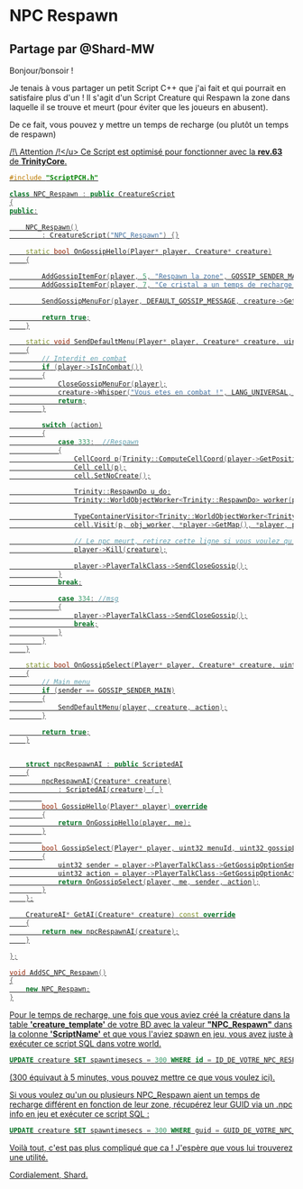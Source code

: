 # NPC Respawn

## Partage par @Shard-MW



Bonjour/bonsoir !  

Je tenais à vous partager un petit Script C++ que j'ai fait et qui pourrait en satisfaire plus d'un ! Il s'agit d'un Script Creature qui Respawn la zone dans laquelle il se trouve et meurt (pour éviter que les joueurs en abusent). 

De ce fait, vous pouvez y mettre un temps de recharge (ou plutôt un temps de respawn)

<u>/!\ Attention /!\</u> Ce Script est optimisé pour fonctionner avec la **rev.63** de **TrinityCore**.



```cpp
#include "ScriptPCH.h"

class NPC_Respawn : public CreatureScript
{
public:

	NPC_Respawn()
		: CreatureScript("NPC_Respawn") {}

	static bool OnGossipHello(Player* player, Creature* creature)
	{

		AddGossipItemFor(player, 5, "Respawn la zone", GOSSIP_SENDER_MAIN, 333);
		AddGossipItemFor(player, 7, "Ce cristal a un temps de recharge de 5 minutes, utilisez le soigneusement.", GOSSIP_SENDER_MAIN, 334);

		SendGossipMenuFor(player, DEFAULT_GOSSIP_MESSAGE, creature->GetGUID());

		return true;
	}

	static void SendDefaultMenu(Player* player, Creature* creature, uint32 action)
	{
		// Interdit en combat
		if (player->IsInCombat())
		{
			CloseGossipMenuFor(player);
			creature->Whisper("Vous etes en combat !", LANG_UNIVERSAL, player, true);
			return;
		}

		switch (action)
		{
			case 333:  //Respawn
			{
				CellCoord p(Trinity::ComputeCellCoord(player->GetPositionX(), player->GetPositionY()));
				Cell cell(p);
				cell.SetNoCreate();

				Trinity::RespawnDo u_do;
				Trinity::WorldObjectWorker<Trinity::RespawnDo> worker(player, u_do);

				TypeContainerVisitor<Trinity::WorldObjectWorker<Trinity::RespawnDo>, GridTypeMapContainer > obj_worker(worker);
				cell.Visit(p, obj_worker, *player->GetMap(), *player, player->GetGridActivationRange());

				// Le npc meurt, retirez cette ligne si vous voulez qu'un joueur puisse Respawn à l'infini
				player->Kill(creature);

				player->PlayerTalkClass->SendCloseGossip();
			}
			break;

			case 334: //msg
			{
				player->PlayerTalkClass->SendCloseGossip();
				break;
			}
		}
	}

	static bool OnGossipSelect(Player* player, Creature* creature, uint32 sender, uint32 action)
	{
		// Main menu
		if (sender == GOSSIP_SENDER_MAIN)
		{
			SendDefaultMenu(player, creature, action);
		}

		return true;
	}


	struct npcRespawnAI : public ScriptedAI
	{
		npcRespawnAI(Creature* creature)
			: ScriptedAI(creature) { }
		
		bool GossipHello(Player* player) override
		{
			return OnGossipHello(player, me);
		}
		
		bool GossipSelect(Player* player, uint32 menuId, uint32 gossipListId) override
		{
			uint32 sender = player->PlayerTalkClass->GetGossipOptionSender(gossipListId);
			uint32 action = player->PlayerTalkClass->GetGossipOptionAction(gossipListId);
			return OnGossipSelect(player, me, sender, action);
		}
	};

	CreatureAI* GetAI(Creature* creature) const override
	{
		return new npcRespawnAI(creature);
	}

};

void AddSC_NPC_Respawn()
{
	new NPC_Respawn;
}
```

Pour le temps de recharge, une fois que vous aviez créé la créature dans la table **'creature_template'** de votre BD avec la valeur **"NPC_Respawn"** dans la colonne **'ScriptName'** et que vous l'aviez spawn en jeu, vous avez juste à exécuter ce script SQL dans votre world.

```sql
UPDATE creature SET spawntimesecs = 300 WHERE id = ID_DE_VOTRE_NPC_RESPAWN;
```

(300 équivaut à 5 minutes, vous pouvez mettre ce que vous voulez ici).  


Si vous voulez qu'un ou plusieurs NPC_Respawn aient un temps de recharge différent en fonction de leur zone, récupérez leur GUID via un .npc info en jeu et exécuter ce script SQL :

```sql
UPDATE creature SET spawntimesecs = 300 WHERE guid = GUID_DE_VOTRE_NPC_RESPAWN;
```



Voilà tout, c'est pas plus compliqué que ca !
J'espère que vous lui trouverez une utilité.



Cordialement,
Shard.
